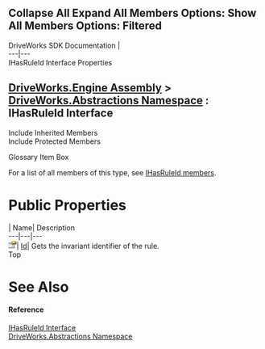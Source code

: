 Collapse All Expand All Members Options: Show All  Members Options: Filtered   
---  
DriveWorks SDK Documentation  |   
---|---  
IHasRuleId Interface Properties   
  
[DriveWorks.Engine Assembly](topic2156.md) > [DriveWorks.Abstractions Namespace](topic5939.md) : IHasRuleId Interface  
---  
  
Include Inherited Members    
Include Protected Members    


Glossary Item Box

For a list of all members of this type, see [IHasRuleId members](topic5958.md).

# Public Properties

| Name| Description  
---|---|---  
![ Property](dotnetimages/Property.gif)| [Id](topic5962.md)| Gets the invariant identifier of the rule.   
Top

# See Also

#### Reference

[IHasRuleId Interface](topic5957.md)   
[DriveWorks.Abstractions Namespace](topic5939.md)


